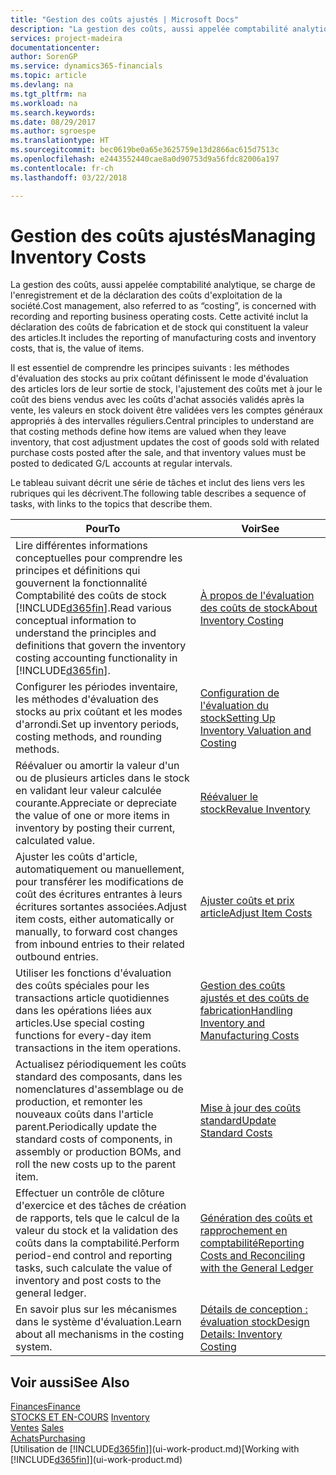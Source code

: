 ```yaml
---
title: "Gestion des coûts ajustés | Microsoft Docs"
description: "La gestion des coûts, aussi appelée comptabilité analytique, se charge de l'enregistrement et de la déclaration des coûts d'exploitation de la société. Cette activité inclut la déclaration des coûts de fabrication et de stock qui constituent la valeur des articles."
services: project-madeira
documentationcenter: 
author: SorenGP
ms.service: dynamics365-financials
ms.topic: article
ms.devlang: na
ms.tgt_pltfrm: na
ms.workload: na
ms.search.keywords: 
ms.date: 08/29/2017
ms.author: sgroespe
ms.translationtype: HT
ms.sourcegitcommit: bec0619be0a65e3625759e13d2866ac615d7513c
ms.openlocfilehash: e2443552440cae8a0d90753d9a56fdc82006a197
ms.contentlocale: fr-ch
ms.lasthandoff: 03/22/2018

---
```

# <a name="managing-inventory-costs"></a><span data-ttu-id="2df09-104">Gestion des coûts ajustés</span><span class="sxs-lookup"><span data-stu-id="2df09-104">Managing Inventory Costs</span></span>
<span data-ttu-id="2df09-105">La gestion des coûts, aussi appelée comptabilité analytique, se charge de l'enregistrement et de la déclaration des coûts d'exploitation de la société.</span><span class="sxs-lookup"><span data-stu-id="2df09-105">Cost management, also referred to as “costing”, is concerned with recording and reporting business operating costs.</span></span> <span data-ttu-id="2df09-106">Cette activité inclut la déclaration des coûts de fabrication et de stock qui constituent la valeur des articles.</span><span class="sxs-lookup"><span data-stu-id="2df09-106">It includes the reporting of manufacturing costs and inventory costs, that is, the value of items.</span></span>   

<span data-ttu-id="2df09-107">Il est essentiel de comprendre les principes suivants : les méthodes d'évaluation des stocks au prix coûtant définissent le mode d'évaluation des articles lors de leur sortie de stock, l'ajustement des coûts met à jour le coût des biens vendus avec les coûts d'achat associés validés après la vente, les valeurs en stock doivent être validées vers les comptes généraux appropriés à des intervalles réguliers.</span><span class="sxs-lookup"><span data-stu-id="2df09-107">Central principles to understand are that costing methods define how items are valued when they leave inventory, that cost adjustment updates the cost of goods sold with related purchase costs posted after the sale, and that inventory values must be posted to dedicated G/L accounts at regular intervals.</span></span>

<span data-ttu-id="2df09-108">Le tableau suivant décrit une série de tâches et inclut des liens vers les rubriques qui les décrivent.</span><span class="sxs-lookup"><span data-stu-id="2df09-108">The following table describes a sequence of tasks, with links to the topics that describe them.</span></span>

|<span data-ttu-id="2df09-109">**Pour**</span><span class="sxs-lookup"><span data-stu-id="2df09-109">**To**</span></span>|<span data-ttu-id="2df09-110">**Voir**</span><span class="sxs-lookup"><span data-stu-id="2df09-110">**See**</span></span>|  
|------------|-------------|  
|<span data-ttu-id="2df09-111">Lire différentes informations conceptuelles pour comprendre les principes et définitions qui gouvernent la fonctionnalité Comptabilité des coûts de stock [!INCLUDE[d365fin](includes/d365fin_md.md)].</span><span class="sxs-lookup"><span data-stu-id="2df09-111">Read various conceptual information to understand the principles and definitions that govern the inventory costing accounting functionality in [!INCLUDE[d365fin](includes/d365fin_md.md)].</span></span>|[<span data-ttu-id="2df09-112">À propos de l'évaluation des coûts de stock</span><span class="sxs-lookup"><span data-stu-id="2df09-112">About Inventory Costing</span></span>](finance-learn-about-costing.md)|  
|<span data-ttu-id="2df09-113">Configurer les périodes inventaire, les méthodes d'évaluation des stocks au prix coûtant et les modes d'arrondi.</span><span class="sxs-lookup"><span data-stu-id="2df09-113">Set up inventory periods, costing methods, and rounding methods.</span></span>|[<span data-ttu-id="2df09-114">Configuration de l'évaluation du stock</span><span class="sxs-lookup"><span data-stu-id="2df09-114">Setting Up Inventory Valuation and Costing</span></span>](finance-set-up-inventory-valuation-and-costing.md)|
|<span data-ttu-id="2df09-115">Réévaluer ou amortir la valeur d'un ou de plusieurs articles dans le stock en validant leur valeur calculée courante.</span><span class="sxs-lookup"><span data-stu-id="2df09-115">Appreciate or depreciate the value of one or more items in inventory by posting their current, calculated value.</span></span>|[<span data-ttu-id="2df09-116">Réévaluer le stock</span><span class="sxs-lookup"><span data-stu-id="2df09-116">Revalue Inventory</span></span>](inventory-how-revalue-inventory.md)|
|<span data-ttu-id="2df09-117">Ajuster les coûts d'article, automatiquement ou manuellement, pour transférer les modifications de coût des écritures entrantes à leurs écritures sortantes associées.</span><span class="sxs-lookup"><span data-stu-id="2df09-117">Adjust item costs, either automatically or manually, to forward cost changes from inbound entries to their related outbound entries.</span></span>|[<span data-ttu-id="2df09-118">Ajuster coûts et prix article</span><span class="sxs-lookup"><span data-stu-id="2df09-118">Adjust Item Costs</span></span>](inventory-how-adjust-item-costs.md)|
|<span data-ttu-id="2df09-119">Utiliser les fonctions d'évaluation des coûts spéciales pour les transactions article quotidiennes dans les opérations liées aux articles.</span><span class="sxs-lookup"><span data-stu-id="2df09-119">Use special costing functions for every-day item transactions in the item operations.</span></span>|[<span data-ttu-id="2df09-120">Gestion des coûts ajustés et des coûts de fabrication</span><span class="sxs-lookup"><span data-stu-id="2df09-120">Handling Inventory and Manufacturing Costs</span></span>](finance-handle-inventory-and-manufacturing-costs.md)|  
|<span data-ttu-id="2df09-121">Actualisez périodiquement les coûts standard des composants, dans les nomenclatures d'assemblage ou de production, et remonter les nouveaux coûts dans l'article parent.</span><span class="sxs-lookup"><span data-stu-id="2df09-121">Periodically update the standard costs of components, in assembly or production BOMs, and roll the new costs up to the parent item.</span></span>|[<span data-ttu-id="2df09-122">Mise à jour des coûts standard</span><span class="sxs-lookup"><span data-stu-id="2df09-122">Update Standard Costs</span></span>](finance-how-to-update-standard-costs.md)|
|<span data-ttu-id="2df09-123">Effectuer un contrôle de clôture d'exercice et des tâches de création de rapports, tels que le calcul de la valeur du stock et la validation des coûts dans la comptabilité.</span><span class="sxs-lookup"><span data-stu-id="2df09-123">Perform period-end control and reporting tasks, such calculate the value of inventory and post costs to the general ledger.</span></span>|[<span data-ttu-id="2df09-124">Génération des coûts et rapprochement en comptabilité</span><span class="sxs-lookup"><span data-stu-id="2df09-124">Reporting Costs and Reconciling with the General Ledger</span></span>](finance-report-costs-and-reconcile-with-the-general-ledger.md)|  
|<span data-ttu-id="2df09-125">En savoir plus sur les mécanismes dans le système d'évaluation.</span><span class="sxs-lookup"><span data-stu-id="2df09-125">Learn about all mechanisms in the costing system.</span></span>|[<span data-ttu-id="2df09-126">Détails de conception : évaluation stock</span><span class="sxs-lookup"><span data-stu-id="2df09-126">Design Details: Inventory Costing</span></span>](design-details-inventory-costing.md)|  

## <a name="see-also"></a><span data-ttu-id="2df09-127">Voir aussi</span><span class="sxs-lookup"><span data-stu-id="2df09-127">See Also</span></span>  
 [<span data-ttu-id="2df09-128">Finances</span><span class="sxs-lookup"><span data-stu-id="2df09-128">Finance</span></span>](finance.md)  
 <span data-ttu-id="2df09-129">[STOCKS ET EN-COURS](inventory-manage-inventory.md) </span><span class="sxs-lookup"><span data-stu-id="2df09-129">[Inventory](inventory-manage-inventory.md) </span></span>  
 <span data-ttu-id="2df09-130">[Ventes](sales-manage-sales.md) </span><span class="sxs-lookup"><span data-stu-id="2df09-130">[Sales](sales-manage-sales.md) </span></span>  
 [<span data-ttu-id="2df09-131">Achats</span><span class="sxs-lookup"><span data-stu-id="2df09-131">Purchasing</span></span>](purchasing-manage-purchasing.md)  
 <span data-ttu-id="2df09-132">[Utilisation de [!INCLUDE[d365fin](includes/d365fin_md.md)]](ui-work-product.md)</span><span class="sxs-lookup"><span data-stu-id="2df09-132">[Working with [!INCLUDE[d365fin](includes/d365fin_md.md)]](ui-work-product.md)</span></span>


